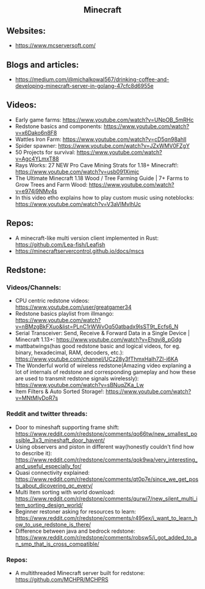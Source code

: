 <h2 align="center">Minecraft</h2>

## Websites:

- https://www.mcserversoft.com/

## Blogs and articles:

- https://medium.com/@michalkowal567/drinking-coffee-and-developing-minecraft-server-in-golang-47cfc8d6955e

## Videos:

- Early game farms: https://www.youtube.com/watch?v=UNpOB_5mRHc
- Redstone basics and components: https://www.youtube.com/watch?v=x6Dako6n8F8
- Wattles Iron Farm: https://www.youtube.com/watch?v=cD5qn98ahlI
- Spider spawner: https://www.youtube.com/watch?v=JZxWMV0FZgY
- 50 Projects for survival: https://www.youtube.com/watch?v=Agc4YLmxT88
- Rays Works: 27 NEW Pro Cave Mining Strats for 1.18+ Minecraft!: https://www.youtube.com/watch?v=usb091Ximjc
- The Ultimate Minecraft 1.18 Wood / Tree Farming Guide | 7+ Farms to Grow Trees and Farm Wood: https://www.youtube.com/watch?v=e974j9NMv4s
- In this video etho explains how to play custom music using noteblocks: https://www.youtube.com/watch?v=V3aVIMvlhUc

## Repos:

- A minecraft-like multi version client implemented in Rust: https://github.com/Lea-fish/Leafish
- https://minecraftservercontrol.github.io/docs/mscs

## Redstone:

### Videos/Channels:

- CPU centric redstone videos: https://www.youtube.com/user/greatgamer34
- Redstone basics playlist from illmango: https://www.youtube.com/watch?v=nBMzgBkFXuo&list=PLnC1rWWvOq50atbadx9lsST9t_Ecfs6_N
- Serial Transceiver: Send, Receive & Forward Data in a Single Device | Minecraft 1.13+: https://www.youtube.com/watch?v=Ehqyj8_pGdg
- mattbatwings(has good redstone basic and logical videos, for eg. binary, hexadecimal, RAM, decoders, etc.): https://www.youtube.com/channel/UCz28y3fThmxHaIh7Zl-i6KA
- The Wonderful world of wireless redstone(Amazing video explaning a lot of internals of redstone and corresponding gameplay and how these are used to transmit redstone signals wirelessly): https://www.youtube.com/watch?v=sBNuqZKa_Lw
- Item Filters & Auto Sorted Storage!: https://www.youtube.com/watch?v=MNtMIyDoR7s

### Reddit and twitter threads:

- Door to mineshaft supporting frame shift: https://www.reddit.com/r/redstone/comments/qo66tw/new_smallest_possible_3x3_mineshaft_door_havent/
- Using observers and piston in different way(honestly couldn't find how to describe it): https://www.reddit.com/r/redstone/comments/qok9wa/very_interesting_and_useful_especially_for/
- Quasi connectivity explained: https://www.reddit.com/r/redstone/comments/qt0p7e/since_we_get_posts_about_dicovering_qc_every/
- Multi Item sorting with world download: https://www.reddit.com/r/redstone/comments/qurwi7/new_silent_multi_item_sorting_design_world/
- Beginner restoner asking for resources to learn: https://www.reddit.com/r/redstone/comments/r495ex/i_want_to_learn_how_to_use_redstone_is_there/
- Difference between java and bedrock redstone: https://www.reddit.com/r/redstone/comments/robsw5/i_got_added_to_an_smp_that_is_cross_compatible/

### Repos:

- A multithreaded Minecraft server built for redstone: https://github.com/MCHPR/MCHPRS
